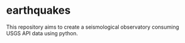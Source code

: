 # earthquakes
This repository aims to create a seismological observatory consuming USGS API data using python.
